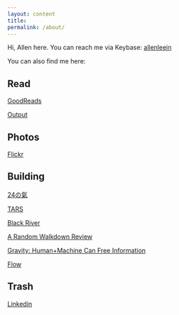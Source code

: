 ```yaml
---
layout: content
title: 
permalink: /about/
---
```


Hi, Allen here. You can reach me via Keybase: [allenleein](https://keybase.io/allenleein)

You can also find me here:

## Read

[GoodReads](https://www.goodreads.com/user/show/20146841-allen)

[Output](https://allenleein.github.io/brains/output/)


## Photos

[Flickr](https://www.flickr.com/photos/allenandspace/)


## Building

[24の氣](https://www.producthunt.com/upcoming/24-24-energy)

[TARS](https://allenleein.github.io/tars/)

[Black River](https://medium.com/functionsfund)

[A Random Walkdown Review](https://medium.com/bookworms)

[Gravity: Human+Machine Can Free Information](https://medium.com/rosenbridge)

[Flow](https://medium.com/intoflow)

## Trash

[Linkedin](https://www.linkedin.com/in/allen-lee-52b16378/)









